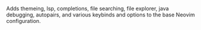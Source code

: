 Adds themeing, lsp, completions, file searching, file explorer, java debugging, autopairs, and various keybinds and options to the base Neovim configuration.
